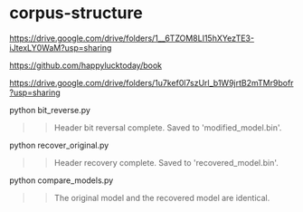 # corpus-structure
https://drive.google.com/drive/folders/1__6TZOM8LI15hXYezTE3-iJtexLY0WaM?usp=sharing

https://github.com/happylucktoday/book

https://drive.google.com/drive/folders/1u7kef0l7szUrl_b1W9jrtB2mTMr9bofr?usp=sharing


python bit_reverse.py
>>Header bit reversal complete. Saved to 'modified_model.bin'.

python recover_original.py
>>Header recovery complete. Saved to 'recovered_model.bin'.

python compare_models.py
>>The original model and the recovered model are identical.
